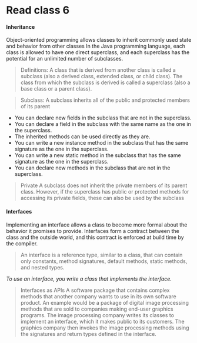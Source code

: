 # Read class 6

#### Inheritance
 Object-oriented programming allows classes to inherit commonly used state and behavior from other classes
 In the Java programming language, each class is allowed to have one direct superclass, and each superclass has the potential for an unlimited number of subclasses.
 
> Definitions:
  A class that is derived from another class is called a subclass (also a derived class, extended class, or child class). The class from which the subclass is derived is called a superclass (also a base class or a parent class).

> Subclass:
 A subclass inherits all of the public and protected members of its parent
 - You can declare new fields in the subclass that are not in the superclass.
 - You can declare a field in the subclass with the same name as the one in the superclass.
 - The inherited methods can be used directly as they are.
 - You can write a new instance method in the subclass that has the same signature as the one in the superclass.
 - You can write a new static method in the subclass that has the same signature as the one in the superclass.
 - You can declare new methods in the subclass that are not in the superclass.


> Private
 A subclass does not inherit the private members of its parent class. However, if the superclass has public or protected methods for accessing its private fields, these can also be used by the subclass


#### Interfaces
 Implementing an interface allows a class to become more formal about the behavior it promises to provide. Interfaces form a contract between the class and the outside world, and this contract is enforced at build time by the compiler. 

> An interface is a reference type, similar to a class, that can contain only constants, method  signatures, default methods, static methods, and nested types.

*To use an interface, you write a class that implements the interface.*

> Interfaces as APIs
 A software package that contains complex methods that another company wants to use in its own software product. An example would be a package of digital image processing methods that are sold to companies making end-user graphics programs. The image processing company writes its classes to implement an interface, which it makes public to its customers. The graphics company then invokes the image processing methods using the signatures and return types defined in the interface.


